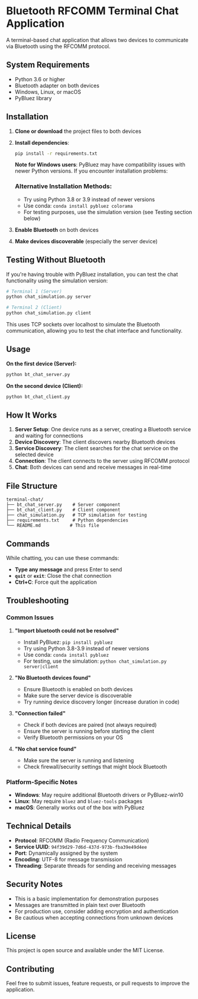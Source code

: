 # Bluetooth RFCOMM Terminal Chat Application

A terminal-based chat application that allows two devices to communicate via Bluetooth using the RFCOMM protocol.

## System Requirements

- Python 3.6 or higher
- Bluetooth adapter on both devices
- Windows, Linux, or macOS
- PyBluez library

## Installation

1. **Clone or download** the project files to both devices
2. **Install dependencies**:
   ```bash
   pip install -r requirements.txt
   ```
   
   **Note for Windows users**: PyBluez may have compatibility issues with newer Python versions. If you encounter installation problems:
   
   ### Alternative Installation Methods:
   - Try using Python 3.8 or 3.9 instead of newer versions
   - Use conda: `conda install pybluez colorama`
   - For testing purposes, use the simulation version (see Testing section below)

3. **Enable Bluetooth** on both devices
4. **Make devices discoverable** (especially the server device)

## Testing Without Bluetooth

If you're having trouble with PyBluez installation, you can test the chat functionality using the simulation version:

```bash
# Terminal 1 (Server)
python chat_simulation.py server

# Terminal 2 (Client)
python chat_simulation.py client
```

This uses TCP sockets over localhost to simulate the Bluetooth communication, allowing you to test the chat interface and functionality.

## Usage

**On the first device (Server):**
```bash
python bt_chat_server.py
```

**On the second device (Client):**
```bash
python bt_chat_client.py
```

## How It Works

1. **Server Setup**: One device runs as a server, creating a Bluetooth service and waiting for connections
2. **Device Discovery**: The client discovers nearby Bluetooth devices
3. **Service Discovery**: The client searches for the chat service on the selected device
4. **Connection**: The client connects to the server using RFCOMM protocol
5. **Chat**: Both devices can send and receive messages in real-time

## File Structure

```
terminal-chat/
├── bt_chat_server.py    # Server component
├── bt_chat_client.py    # Client component  
├── chat_simulation.py   # TCP simulation for testing
├── requirements.txt     # Python dependencies
└── README.md           # This file
```

## Commands

While chatting, you can use these commands:
- **Type any message** and press Enter to send
- **`quit`** or **`exit`**: Close the chat connection
- **Ctrl+C**: Force quit the application

## Troubleshooting

### Common Issues

1. **"Import bluetooth could not be resolved"**
   - Install PyBluez: `pip install pybluez`
   - Try using Python 3.8-3.9 instead of newer versions
   - Use conda: `conda install pybluez`
   - For testing, use the simulation: `python chat_simulation.py server|client`

2. **"No Bluetooth devices found"**
   - Ensure Bluetooth is enabled on both devices
   - Make sure the server device is discoverable
   - Try running device discovery longer (increase duration in code)

3. **"Connection failed"**
   - Check if both devices are paired (not always required)
   - Ensure the server is running before starting the client
   - Verify Bluetooth permissions on your OS

4. **"No chat service found"**
   - Make sure the server is running and listening
   - Check firewall/security settings that might block Bluetooth

### Platform-Specific Notes

- **Windows**: May require additional Bluetooth drivers or PyBluez-win10
- **Linux**: May require `bluez` and `bluez-tools` packages
- **macOS**: Generally works out of the box with PyBluez

## Technical Details

- **Protocol**: RFCOMM (Radio Frequency Communication)
- **Service UUID**: `94f39d29-7d6d-437d-973b-fba39e49d4ee`
- **Port**: Dynamically assigned by the system
- **Encoding**: UTF-8 for message transmission
- **Threading**: Separate threads for sending and receiving messages

## Security Notes

- This is a basic implementation for demonstration purposes
- Messages are transmitted in plain text over Bluetooth
- For production use, consider adding encryption and authentication
- Be cautious when accepting connections from unknown devices

## License

This project is open source and available under the MIT License.

## Contributing

Feel free to submit issues, feature requests, or pull requests to improve the application.

